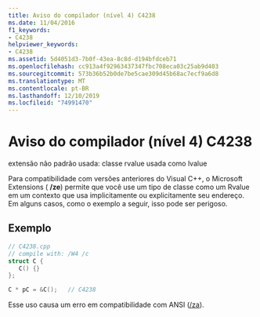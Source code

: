 ```yaml
---
title: Aviso do compilador (nível 4) C4238
ms.date: 11/04/2016
f1_keywords:
- C4238
helpviewer_keywords:
- C4238
ms.assetid: 5d4051d3-7b0f-43ea-8c8d-d194bfdceb71
ms.openlocfilehash: cc913a4f92963437347fbc708eca03c25ab9d403
ms.sourcegitcommit: 573b36b52b0de7be5cae309d45b68ac7ecf9a6d8
ms.translationtype: MT
ms.contentlocale: pt-BR
ms.lasthandoff: 12/10/2019
ms.locfileid: "74991470"
---
```

# <a name="compiler-warning-level-4-c4238"></a>Aviso do compilador (nível 4) C4238

extensão não padrão usada: classe rvalue usada como lvalue

Para compatibilidade com versões anteriores do Visual C++, o Microsoft Extensions ( **/ze**) permite que você use um tipo de classe como um Rvalue em um contexto que usa implicitamente ou explicitamente seu endereço. Em alguns casos, como o exemplo a seguir, isso pode ser perigoso.

## <a name="example"></a>Exemplo

```cpp
// C4238.cpp
// compile with: /W4 /c
struct C {
   C() {}
};

C * pC = &C();   // C4238
```

Esse uso causa um erro em compatibilidade com ANSI ([/za](../../build/reference/za-ze-disable-language-extensions.md)).
